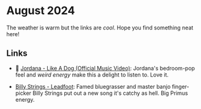 # August 2024

The weather is warm but the links are _cool_.  Hope you find something neat here!

## Links

<!-- 
Music :: 🎸
Data :: 📊
General Software :: 💻
Papers :: 📝
Math :: ✏️
Dance :: 💃
Python :: 🐍
 -->

- 🎸 [Jordana - Like A Dog (Official Music Video)](https://youtu.be/ut7VtQGJHzE?si=KVXzfMSJ9zDdOuVQ): Jordana's bedroom-pop feel and _weird energy_ make this a delight to listen to.  Love it.

- [Billy Strings - Leadfoot](https://www.youtube.com/watch?v=CBJudzjpi1w): Famed bluegrasser and master banjo finger-picker Billy Strings put out a new song it's catchy as hell.  Big Primus energy.
